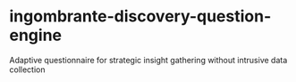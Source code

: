 # ingombrante-discovery-question-engine
Adaptive questionnaire for strategic insight gathering without intrusive data collection
